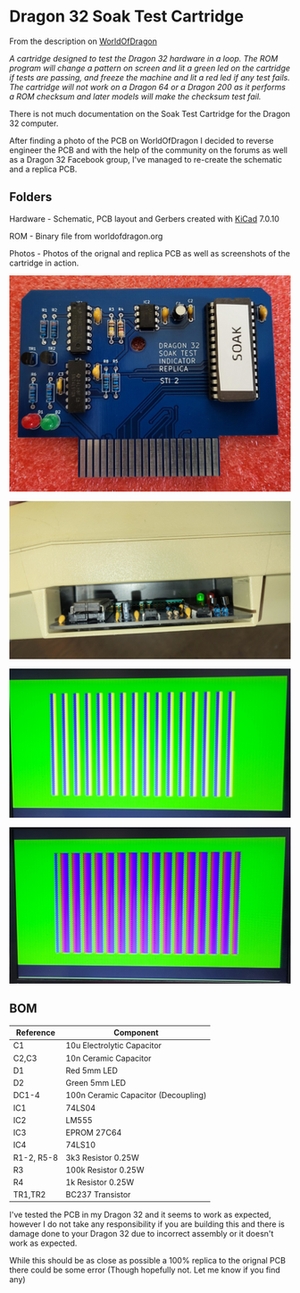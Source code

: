 # Dragon 32 Soak Test Cartridge

From the description on [WorldOfDragon](https://archive.worldofdragon.org/index.php?title=Dragon_32_Soak_Test)

_A cartridge designed to test the Dragon 32 hardware in a loop.
The ROM program will change a pattern on screen and lit a green led on the cartridge if tests are passing, and freeze the machine and lit a red led if any test fails.
The cartridge will not work on a Dragon 64 or a Dragon 200 as it performs a ROM checksum and later models will make the checksum test fail._

There is not much documentation on the Soak Test Cartridge for the Dragon 32 computer. 

After finding a photo of the PCB on WorldOfDragon I decided to reverse engineer the PCB 
and with the help of the community on the forums as well as a Dragon 32 Facebook group, I've managed to re-create the schematic and a replica PCB.

## Folders
Hardware - Schematic, PCB layout and Gerbers created with [KiCad](https://www.kicad.org/) 7.0.10

ROM - Binary file from worldofdragon.org

Photos - Photos of the orignal and replica PCB as well as screenshots of the cartridge in action. 


![PCB](https://github.com/MyRetroStore/Dragon-32-Soak-Test-Cartridge/blob/main/Photos/Dragon%2032%20Soak%20Test%20Cardridge%20Replica%20TOP.jpg)

![Inserted](https://github.com/MyRetroStore/Dragon-32-Soak-Test-Cartridge/blob/main/Photos/Dragon%2032%20Soak%20Test%20Cardridge%20Replica%20Insert1.jpg)

![Screenshot](https://github.com/MyRetroStore/Dragon-32-Soak-Test-Cartridge/blob/main/Photos/Dragon%2032%20Soak%20Test%20Cardridge%20Replica%20Screen1.jpg)

![Screenshot](https://github.com/MyRetroStore/Dragon-32-Soak-Test-Cartridge/blob/main/Photos/Dragon%2032%20Soak%20Test%20Cardridge%20Replica%20Screen2.jpg)


## BOM

| Reference  | Component                           |
| ---------- | ----------------------------------- |
| C1	       | 10u Electrolytic Capacitor          |
| C2,C3      | 10n Ceramic Capacitor               |
| D1	       | Red 5mm LED                         |
| D2	       | Green 5mm LED                       |
| DC1-4	     | 100n Ceramic Capacitor (Decoupling) |
| IC1	       | 74LS04                              |
| IC2	       | LM555                               |
| IC3	       | EPROM 27C64                         |
| IC4	       | 74LS10                              |
| R1-2, R5-8 | 3k3 Resistor 0.25W                  |
| R3         | 100k Resistor 0.25W                 |
| R4	       | 1k Resistor 0.25W                   |
| TR1,TR2    | BC237 Transistor                    |

I've tested the PCB in my Dragon 32 and it seems to work as expected, however I do not take any responsibility if you are building this and there is damage done to your Dragon 32 due to incorrect assembly or it doesn't work as expected. 

While this should be as close as possible a 100% replica to the orignal PCB there could be some error (Though hopefully not. Let me know if you find any) 



